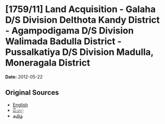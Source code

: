 # [1759/11] Land Acquisition - Galaha D/S Division Delthota Kandy District - Agampodigama D/S Division Walimada Badulla District - Pussalkatiya D/S Division Madulla, Moneragala District

**Date:** 2012-05-22

## Original Sources

- [English](https://documents.gov.lk/view/extra-gazettes/2012/5/1759-11_E.pdf)
- [සිංහල](https://documents.gov.lk/view/extra-gazettes/2012/5/1759-11_S.pdf)
- [தமிழ்](https://documents.gov.lk/view/extra-gazettes/2012/5/1759-11_T.pdf)
